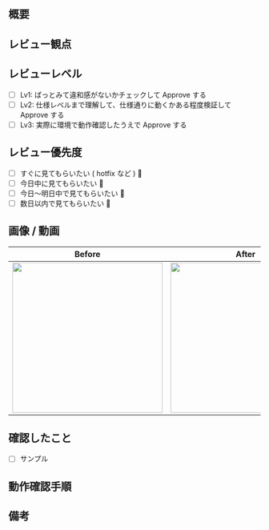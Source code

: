 ## 概要

<!--
チケットがある場合は、チケットのリンクを記載してください。
ただし、チケットがない場合は、背景・実装内容・仕様などを簡潔に記載してください。

例:
- close: #ISSUE_NUMBER
- xxx という課題があったため、xxx という機能を実装しました。仕様は xxx をご覧ください。
-->

## レビュー観点

<!--
レビュアに確認してほしい事柄を記載してください。
特に、本 PR にてレビュー対象外の内容があれば合わせて記載してください。

例:
- デザインだけ組み込んだので、仕様についてはレビュー対象外として欲しい
- このコミット xxxxxxx ( commit hash ) を主にレビューして欲しい
-->

## レビューレベル

- [ ] Lv1: ぱっとみて違和感がないかチェックして Approve する
- [ ] Lv2: 仕様レベルまで理解して、仕様通りに動くかある程度検証して Approve する
- [ ] Lv3: 実際に環境で動作確認したうえで Approve する

## レビュー優先度

- [ ] すぐに見てもらいたい ( hotfix など ) 🚀
- [ ] 今日中に見てもらいたい 🚗
- [ ] 今日〜明日中で見てもらいたい 🚶
- [ ] 数日以内で見てもらいたい 🐢

## 画像 / 動画

<!--
見た目に関する変更がある場合、内容を記載したり画像・動画を添付したりしてください。
特に、動作やアニメーションなどもレビューして欲しい場合は、動作確認手順を書いたり、の添付をお願い致します。

例:
- 見た目に関する変更がないため省略します。
- 決定ボタンをタップ時に、表示変化があります。動画添付します。
-->

|           Before           |           After            |           Design           |
|:--------------------------:|:--------------------------:|:--------------------------:|
| <img src="" width="300" /> | <img src="" width="300" /> | <img src="" width="300" /> |

## 確認したこと

<!--
PR作成にあたって確認した事柄を記載してください。

例:
- [x] ローディングが表示されること
- [ ] エラーが表示されること
-->

- [ ] サンプル

## 動作確認手順

<!--
動作確認する際の手順や必要な情報を記載してください。

例:
1. xxx という ID でログインする。（パスワードは https://xxx~ を参照 ）
2. xxx という画面を開いて、xxx というボタンをクリックする。
-->

## 備考

<!--
参考文献などがあれば記載してください。
また、マージするタイミングが特殊という注意事項などあればあわせて記載してください。
-->
